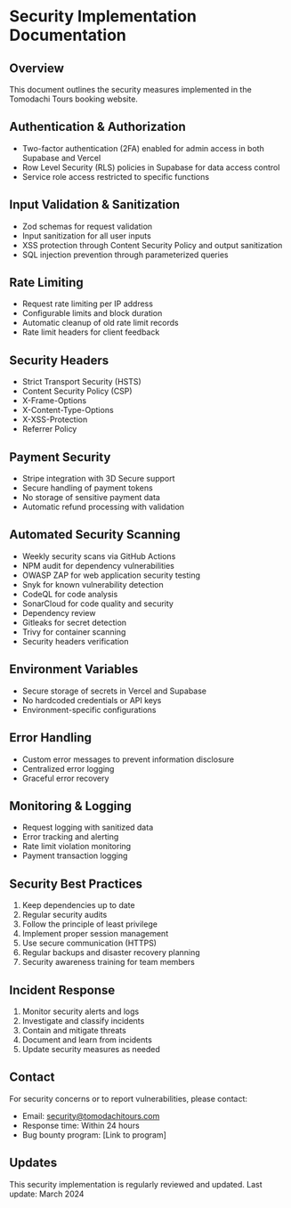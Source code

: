 # Security Implementation Documentation

## Overview
This document outlines the security measures implemented in the Tomodachi Tours booking website.

## Authentication & Authorization
- Two-factor authentication (2FA) enabled for admin access in both Supabase and Vercel
- Row Level Security (RLS) policies in Supabase for data access control
- Service role access restricted to specific functions

## Input Validation & Sanitization
- Zod schemas for request validation
- Input sanitization for all user inputs
- XSS protection through Content Security Policy and output sanitization
- SQL injection prevention through parameterized queries

## Rate Limiting
- Request rate limiting per IP address
- Configurable limits and block duration
- Automatic cleanup of old rate limit records
- Rate limit headers for client feedback

## Security Headers
- Strict Transport Security (HSTS)
- Content Security Policy (CSP)
- X-Frame-Options
- X-Content-Type-Options
- X-XSS-Protection
- Referrer Policy

## Payment Security
- Stripe integration with 3D Secure support
- Secure handling of payment tokens
- No storage of sensitive payment data
- Automatic refund processing with validation

## Automated Security Scanning
- Weekly security scans via GitHub Actions
- NPM audit for dependency vulnerabilities
- OWASP ZAP for web application security testing
- Snyk for known vulnerability detection
- CodeQL for code analysis
- SonarCloud for code quality and security
- Dependency review
- Gitleaks for secret detection
- Trivy for container scanning
- Security headers verification

## Environment Variables
- Secure storage of secrets in Vercel and Supabase
- No hardcoded credentials or API keys
- Environment-specific configurations

## Error Handling
- Custom error messages to prevent information disclosure
- Centralized error logging
- Graceful error recovery

## Monitoring & Logging
- Request logging with sanitized data
- Error tracking and alerting
- Rate limit violation monitoring
- Payment transaction logging

## Security Best Practices
1. Keep dependencies up to date
2. Regular security audits
3. Follow the principle of least privilege
4. Implement proper session management
5. Use secure communication (HTTPS)
6. Regular backups and disaster recovery planning
7. Security awareness training for team members

## Incident Response
1. Monitor security alerts and logs
2. Investigate and classify incidents
3. Contain and mitigate threats
4. Document and learn from incidents
5. Update security measures as needed

## Contact
For security concerns or to report vulnerabilities, please contact:
- Email: security@tomodachitours.com
- Response time: Within 24 hours
- Bug bounty program: [Link to program]

## Updates
This security implementation is regularly reviewed and updated. Last update: March 2024 